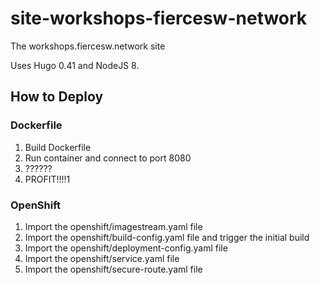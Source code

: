 # site-workshops-fiercesw-network
The workshops.fiercesw.network site

Uses Hugo 0.41 and NodeJS 8.

## How to Deploy

### Dockerfile
1. Build Dockerfile
2. Run container and connect to port 8080
3. ??????
4. PROFIT!!!!1

### OpenShift
1. Import the openshift/imagestream.yaml file
2. Import the openshift/build-config.yaml file and trigger the initial build
3. Import the openshift/deployment-config.yaml file
4. Import the openshift/service.yaml file
5. Import the openshift/secure-route.yaml file
